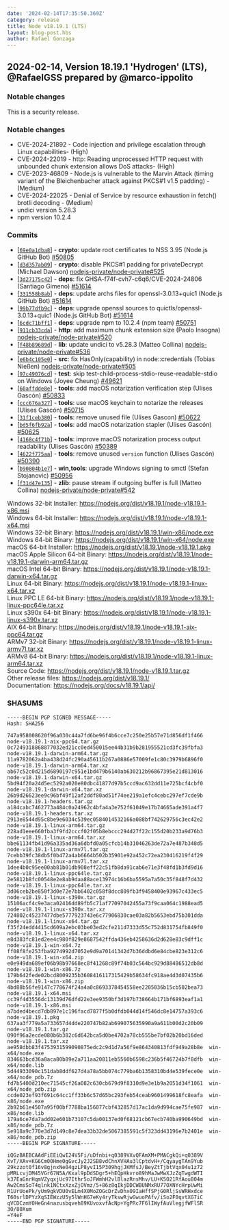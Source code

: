 ```yaml
---
date: '2024-02-14T17:35:50.369Z'
category: release
title: Node v18.19.1 (LTS)
layout: blog-post.hbs
author: Rafael Gonzaga
---
```


## 2024-02-14, Version 18.19.1 'Hydrogen' (LTS), @RafaelGSS prepared by @marco-ippolito

### Notable changes

This is a security release.

### Notable changes

- CVE-2024-21892 - Code injection and privilege escalation through Linux capabilities- (High)
- CVE-2024-22019 - http: Reading unprocessed HTTP request with unbounded chunk extension allows DoS attacks- (High)
- CVE-2023-46809 - Node.js is vulnerable to the Marvin Attack (timing variant of the Bleichenbacher attack against PKCS#1 v1.5 padding) - (Medium)
- CVE-2024-22025 - Denial of Service by resource exhaustion in fetch() brotli decoding - (Medium)
- undici version 5.28.3
- npm version 10.2.4

### Commits

- \[[`69e0a1dba8`](https://github.com/nodejs/node/commit/69e0a1dba8)] - **crypto**: update root certificates to NSS 3.95 (Node.js GitHub Bot) [#50805](https://github.com/nodejs/node/pull/50805)
- \[[`d3d357ab09`](https://github.com/nodejs/node/commit/d3d357ab09)] - **crypto**: disable PKCS#1 padding for privateDecrypt (Michael Dawson) [nodejs-private/node-private#525](https://github.com/nodejs-private/node-private/pull/525)
- \[[`3d27175c42`](https://github.com/nodejs/node/commit/3d27175c42)] - **deps**: fix GHSA-f74f-cvh7-c6q6/CVE-2024-24806 (Santiago Gimeno) [#51614](https://github.com/nodejs/node/pull/51614)
- \[[`331558b8ab`](https://github.com/nodejs/node/commit/331558b8ab)] - **deps**: update archs files for openssl-3.0.13+quic1 (Node.js GitHub Bot) [#51614](https://github.com/nodejs/node/pull/51614)
- \[[`99b77dfb9c`](https://github.com/nodejs/node/commit/99b77dfb9c)] - **deps**: upgrade openssl sources to quictls/openssl-3.0.13+quic1 (Node.js GitHub Bot) [#51614](https://github.com/nodejs/node/pull/51614)
- \[[`6cdc71bff1`](https://github.com/nodejs/node/commit/6cdc71bff1)] - **deps**: upgrade npm to 10.2.4 (npm team) [#50751](https://github.com/nodejs/node/pull/50751)
- \[[`911cb33cda`](https://github.com/nodejs/node/commit/911cb33cda)] - **http**: add maximum chunk extension size (Paolo Insogna) [nodejs-private/node-private#520](https://github.com/nodejs-private/node-private/pull/520)
- \[[`f48b89689d`](https://github.com/nodejs/node/commit/f48b89689d)] - **lib**: update undici to v5.28.3 (Matteo Collina) [nodejs-private/node-private#536](https://github.com/nodejs-private/node-private/pull/536)
- \[[`e6b4c105e0`](https://github.com/nodejs/node/commit/e6b4c105e0)] - **src**: fix HasOnly(capability) in node::credentials (Tobias Nießen) [nodejs-private/node-private#505](https://github.com/nodejs-private/node-private/pull/505)
- \[[`97c49076cd`](https://github.com/nodejs/node/commit/97c49076cd)] - **test**: skip test-child-process-stdio-reuse-readable-stdio on Windows (Joyee Cheung) [#49621](https://github.com/nodejs/node/pull/49621)
- \[[`60affdde8e`](https://github.com/nodejs/node/commit/60affdde8e)] - **tools**: add macOS notarization verification step (Ulises Gascón) [#50833](https://github.com/nodejs/node/pull/50833)
- \[[`ccc676a327`](https://github.com/nodejs/node/commit/ccc676a327)] - **tools**: use macOS keychain to notarize the releases (Ulises Gascón) [#50715](https://github.com/nodejs/node/pull/50715)
- \[[`31f1ceb380`](https://github.com/nodejs/node/commit/31f1ceb380)] - **tools**: remove unused file (Ulises Gascon) [#50622](https://github.com/nodejs/node/pull/50622)
- \[[`bd5f6fb92a`](https://github.com/nodejs/node/commit/bd5f6fb92a)] - **tools**: add macOS notarization stapler (Ulises Gascón) [#50625](https://github.com/nodejs/node/pull/50625)
- \[[`4168c4f71b`](https://github.com/nodejs/node/commit/4168c4f71b)] - **tools**: improve macOS notarization process output readability (Ulises Gascón) [#50389](https://github.com/nodejs/node/pull/50389)
- \[[`4622f775aa`](https://github.com/nodejs/node/commit/4622f775aa)] - **tools**: remove unused `version` function (Ulises Gascón) [#50390](https://github.com/nodejs/node/pull/50390)
- \[[`b90804b1e7`](https://github.com/nodejs/node/commit/b90804b1e7)] - **win,tools**: upgrade Windows signing to smctl (Stefan Stojanovic) [#50956](https://github.com/nodejs/node/pull/50956)
- \[[`f31d47e135`](https://github.com/nodejs/node/commit/f31d47e135)] - **zlib**: pause stream if outgoing buffer is full (Matteo Collina) [nodejs-private/node-private#542](https://github.com/nodejs-private/node-private/pull/542)

Windows 32-bit Installer: https://nodejs.org/dist/v18.19.1/node-v18.19.1-x86.msi \
Windows 64-bit Installer: https://nodejs.org/dist/v18.19.1/node-v18.19.1-x64.msi \
Windows 32-bit Binary: https://nodejs.org/dist/v18.19.1/win-x86/node.exe \
Windows 64-bit Binary: https://nodejs.org/dist/v18.19.1/win-x64/node.exe \
macOS 64-bit Installer: https://nodejs.org/dist/v18.19.1/node-v18.19.1.pkg \
macOS Apple Silicon 64-bit Binary: https://nodejs.org/dist/v18.19.1/node-v18.19.1-darwin-arm64.tar.gz \
macOS Intel 64-bit Binary: https://nodejs.org/dist/v18.19.1/node-v18.19.1-darwin-x64.tar.gz \
Linux 64-bit Binary: https://nodejs.org/dist/v18.19.1/node-v18.19.1-linux-x64.tar.xz \
Linux PPC LE 64-bit Binary: https://nodejs.org/dist/v18.19.1/node-v18.19.1-linux-ppc64le.tar.xz \
Linux s390x 64-bit Binary: https://nodejs.org/dist/v18.19.1/node-v18.19.1-linux-s390x.tar.xz \
AIX 64-bit Binary: https://nodejs.org/dist/v18.19.1/node-v18.19.1-aix-ppc64.tar.gz \
ARMv7 32-bit Binary: https://nodejs.org/dist/v18.19.1/node-v18.19.1-linux-armv7l.tar.xz \
ARMv8 64-bit Binary: https://nodejs.org/dist/v18.19.1/node-v18.19.1-linux-arm64.tar.xz \
Source Code: https://nodejs.org/dist/v18.19.1/node-v18.19.1.tar.gz \
Other release files: https://nodejs.org/dist/v18.19.1/ \
Documentation: https://nodejs.org/docs/v18.19.1/api/

### SHASUMS

```
-----BEGIN PGP SIGNED MESSAGE-----
Hash: SHA256

747a958008620f96a030c44a7fd6be96f4b6cce7c250e25b57e71d856df1f466  node-v18.19.1-aix-ppc64.tar.gz
0c7249318868877032ed21cc0ed450015ee44b31b9b281955521cd3fc39fbfa3  node-v18.19.1-darwin-arm64.tar.gz
11a9782062a4ba438d24fc290a45611b267a0886e57009fe1c80c3979b6896f0  node-v18.19.1-darwin-arm64.tar.xz
ab67c52c0d215d6890197c951e1bd479b6140ab630212b96867395e21d813016  node-v18.19.1-darwin-x64.tar.gz
5bd94f20a24d5ec5292a020e80dbc41877d97b5ccd9ac632dd11e725bcf4cbf0  node-v18.19.1-darwin-x64.tar.xz
26b9d26623ee9c96bf49f12af2ddf80ad51f74ee219a1efc4cebc297ef7cde9b  node-v18.19.1-headers.tar.gz
a184cabc7462773a484c0a24962c4bfa4a3e752f61049e17b74665ade391a4f7  node-v18.19.1-headers.tar.xz
2913e8544d95c8be9e6034c539ec0584014532166a088bf742629756c3ec42e2  node-v18.19.1-linux-arm64.tar.gz
228ad1eee660fba3f9fd2cccf02f05b8ebccc294d27f22c155d20b233a9d76b3  node-v18.19.1-linux-arm64.tar.xz
bbe61134fb41d96a335ad36a6dbfd0a05cfcb14b31046263de72a7e487b348d5  node-v18.19.1-linux-armv7l.tar.gz
7cebb39fc38db5f0b472a4ab6664b502b35901e92a452c72ea230416219f4f29  node-v18.19.1-linux-armv7l.tar.xz
1dee4b0c95ee00ab81b01db908eff22c51fb8da91cab6e71e3f48fd1b3fd9d16  node-v18.19.1-linux-ppc64le.tar.gz
2e5812b8fc00548e2e8ab9daa88ace13974c16b6ba5595a7a50c35f848f7d432  node-v18.19.1-linux-ppc64le.tar.xz
3d06ceb2be850f3d0e72e7bb6402c058f8dcc809fb3f9458400e93967c433ec5  node-v18.19.1-linux-s390x.tar.gz
15106acf4c9e3aca02416dd89fb5c71af77097042455a73f9caa064c1988ead5  node-v18.19.1-linux-s390x.tar.xz
724802c45237477dbe5777923743e6c77906830cae03a82b5653ebd75b301dda  node-v18.19.1-linux-x64.tar.gz
f35f24edd4415cd609a2ebc03be03ed2cfe211d7333d55c752d831754fb849f0  node-v18.19.1-linux-x64.tar.xz
e8d383fc81ed2ee4c980f829e8687542ffda436eb4258636d2d628e83c9dff1c  node-v18.19.1-win-x64.7z
ff08f8fe253fba9274992d7052e9d9a70141342d7b36ddbd6e84cbe823e312c6  node-v18.19.1-win-x64.zip
e0e949da689ef06b98b97668ec8f41268c89f74b03c564bc929d88486512db8d  node-v18.19.1-win-x86.7z
179b642fede02bcd8009235b3608416117315429b58634fc918ae4d3d07435b6  node-v18.19.1-win-x86.zip
4bd88b56fe9147c778674f24a4a0c8693378454558ee2205036b15cb502bea73  node-v18.19.1-x64.msi
cc39f4d3556dc13139d76dfd22e3ee9350bf3d197b738664b171bf6893eaf1a1  node-v18.19.1-x86.msi
a7bded4becd7db897e1c196facd7877f5b0dfdb044d14f546dc8e14757a393c6  node-v18.19.1.pkg
637aa3f779a5a733657d4dde220747b82ab699075635990a9a611b00d2c20b09  node-v18.19.1.tar.gz
090f96a2ecde080b6b382c6d642bca5d0be4702a78cb555be7bf02b20bd16ded  node-v18.19.1.tar.xz
ae958dbb83f4753931599090875edc2c9d1d7a56f9e864340813fdf949a28b8e  win-x64/node.exe
834663bcd36a8aca80b89e2a711aa20811eb5560b6598c236b5f46724b7f8dfb  win-x64/node.lib
5d44933090c151dab8ddf627d4a78a5bb074c779ba6b1358310bd4e539fece0e  win-x64/node_pdb.7z
fd7b5400d210ec71545cf26a082c630cb679d9f8310d9e3e1b9a2051d34f1061  win-x64/node_pdb.zip
ccde023ef93f691c64cc1ff33b6c57d65bc293feb54ceab9601499618fc8eafa  win-x86/node.exe
2b92b61e4507a95f00bf7788ba156077cbf432857d17ac1da9d994cae75fe987  win-x86/node.lib
179a6ce7da7add02e601b73107c5da00137ed0f68121cb67ecb740ba990649bd  win-x86/node_pdb.7z
5e918a9c770e3d7d149c8e7dea33b32de5067385591c5f323dd43196e7b2401e  win-x86/node_pdb.zip
-----BEGIN PGP SIGNATURE-----

iQGzBAEBCAAdFiEEiQwI24V5Fi/uDfnbi+q0389VXvQFAmXM+PMACgkQi+q0389V
XvT/XAv+KG6Cm00Hme0gGvcJy2J2SB8vdChnXVHAu3lCptdvH+/CqyaygTAn9Yub
29kzzot0f16v8gjnxNe04gzLP8yvI15P309hgjJKMfsJ/BeyZtTjbtVqx04u1z72
pMRLcvjDM45VGr67N5A/Kxal9pDdSDgr5+hEQpHkvro89hMaJwMwXJzZqTwgdWTI
k37EaGnrHqmVZyqxjUc97Ithr5oJFWmhH2vlBlazRnsMhv/LU+K5O21RfAou804m
Aw2CmsSoT4qlnk1NCtxXzxZjOVmz/5+86z8qIkjDDCWBUNMxRU77OXNYcHrpUwMi
R1UrUoePk/yUm9gkVDU0vELm4X0MoZOGcDrZvDhxO9IaHffSPjG0RljSsWRHxdce
T60srlDPYzXqSIEWzzU5y5lWnHG7eKy4ryTkswRjwGwuoPAfv/iSo2F0qvtXG7iC
qVCDCzmYOHeGn4nazusbqveh89KUvoxvfAcNp+YgPRc7F6lIWyfAuVlegjfWFlSR
3O/80Xum
=Y4eF
-----END PGP SIGNATURE-----
```
